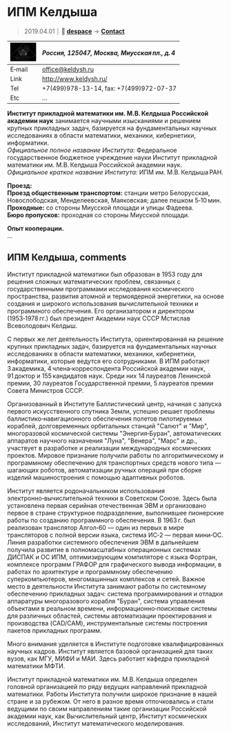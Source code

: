 # ИПМ Келдыша
> 2019.04.01 ┊ **🚀 [despace](index.md)** → **[Contact](contact.md)**

|[![](f/contact/i/ipm_keldysh_logo1_thumb.jpg)](f/contact/i/ipm_keldysh_logo1.png)|*Россия, 125047, Москва, Миусская пл., д. 4*|
|:--|:--|
|E‑mail| <office@keldysh.ru> |
|Link| <http://www.keldysh.ru/> |
|Tel| +7(499)978-13-14, fax: +7(499)972-07-37 |
|Etc| … |

**Институт прикладной математики им. М.В. Келдыша Российской академии наук** занимается научными изысканиями и решением крупных прикладных задач, базируется на фундаментальных научных исследованиях в области математики, механики, кибернетики, информатики.  
*Официальное полное название Института:* Федеральное государственное бюджетное учреждение науки Институт прикладной математики им. М.В. Келдыша Российской академии наук.  
*Официальное краткое название Института:* ИПМ им. М.В. Келдыша РАН.

**Проезд:**  
**Проезд общественным транспортом:** станции метро Белорусская, Новослободская, Менделеевская, Маяковская; далее пешком 5‑10 мин.  
**Проходные:** со стороны Миусской площади и улицы Фадеева.  
**Бюро пропусков:** проходная со стороны Миусской площади.

**Опыт кооперации.**  
…


<p style="page-break-after:always"> </p>

## ИПМ Келдыша, comments

Институт прикладной математики был образован в 1953 году для решения сложных математических проблем, связанных с государственными программами исследования космического пространства, развития атомной и термоядерной энергетики, на основе создания и широкого использования вычислительной техники и программного обеспечения. Его организатором и директором (1953‑1978 гг.) был президент Академии наук СССР Мстислав Всеволодович Келдыш.

С первых же лет деятельность Института, ориентированная на решение крупных прикладных задач, базируется на фундаментальных научных исследованиях в области математики, механики, кибернетики, информатики, которые ведутся его сотрудниками. В ИПМ работают 3 академика, 4 члена‑корреспондента Российской академии наук, 91 доктор и 155 кандидатов наук. Среди них 14 лауреатов Ленинской премии, 30 лауреатов Государственной премии, 5 лауреатов премии Совета Министров СССР.

Организованный в Институте Баллистический центр, начиная с запуска первого искусственного спутника Земли, успешно решает проблемы баллистико‑навигационного обеспечения полетов пилотируемых кораблей, долговременных орбитальных станций "Салют" и "Мир", многоразовой космической системы "Энергия‑Буран", автоматических аппаратов научного назначения "Луна", "Венера", "Марс" и др., участвует в разработке и реализации международных космических проектов. Мировое признание получили работы по алгоритмическому и программному обеспечению для транспортных средств нового типа — шагающих роботов, автоматизации ручных операций при сборке изделий машиностроения с помощью адаптивных роботов.

Институт является родоначальником использования электронно‑вычислительной техники в Советском Союзе. Здесь была установлена первая серийная отечественная ЭВМ и организовано первое в стране структурное подразделение, выполнившее пионерские работы по созданию программного обеспечения. В 1963 г. был реализован транслятор Алгол‑60 — один из первых в мире трансляторов с полной версии языка, система ИС‑2 — первая мини‑ОС. Линия разработки системного обеспечения ЭВМ в дальнейшем получила развитие в полномасштабных операционных системах ДИСПАК и ОС ИПМ, оптимизирующем компиляторе с языка Фортран, комплексе программ ГРАФОР для графического вывода информации, в работах по архитектуре и программному обеспечению суперкомпьютеров, многомашинных комплексов и сетей. Важное место в деятельности Института занимают работы по системному обеспечению прикладных задач: система программирования и отладки аппаратуры многоразового корабля "Буран", система управления объектами в реальном времени, информационно‑поисковые системы для различных областей, системы автоматизации проектирования и производства (CAD/CAM), инструментальные системы построения пакетов прикладных программ.

Много внимания уделяется в Институте подготовке квалифицированных научных кадров. Институт является базовой организацией для таких вузов, как МГУ, МИФИ и МАИ. Здесь работает кафедра прикладной математики МФТИ.

Институт прикладной математики им. М.В. Келдыша определен головной организацией по ряду ведущих направлений прикладной математики. Работы Института получили широкое признание в нашей стране и за рубежом. От него в разное время отпочковались и стали ведущими по своим направлениям такие организации Российской академии наук, как Вычислительный центр, Институт космических исследований, Институт математического моделирования.
